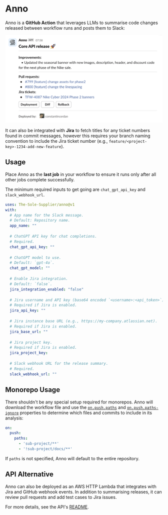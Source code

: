 # **Anno**
Anno is a **GitHub Action** that leverages LLMs to summarise code changes released between workflow runs and posts them to Slack:

<img src="docs/release_summary_example.png" alt="Release summary example" width="650">

It can also be integrated with **Jira** to fetch titles for any ticket numbers found in commit messages, however this requires your branch naming convention to include the Jira ticket number (e.g., `feature/<project-key>-1234-add-new-feature`).

## **Usage**

Place Anno as the **last job** in your workflow to ensure it runs only after all other jobs complete successfully.

The minimum required inputs to get going are `chat_gpt_api_key` and `slack_webhook_url`.

```yaml
uses: The-Sole-Supplier/anno@v1
with:
  # App name for the Slack message.
  # Default: Repository name.
  app_name: ""

  # ChatGPT API key for chat completions.
  # Required.
  chat_gpt_api_key: ""

  # ChatGPT model to use.
  # Default: `gpt-4o`.
  chat_gpt_model: ""

  # Enable Jira integration.
  # Default: `false`.
  jira_integration_enabled: "false"

  # Jira username and API key (base64 encoded `<username>:<api_token>`).
  # Required if Jira is enabled.
  jira_api_key: ""

  # Jira instance base URL (e.g., https://my-company.atlassian.net).
  # Required if Jira is enabled.
  jira_base_url: ""

  # Jira project key.
  # Required if Jira is enabled.
  jira_project_key:

  # Slack webhook URL for the release summary.
  # Required.
  slack_webhook_url: ""
```

## Monorepo Usage

There shouldn't be any special setup required for monorepos. Anno will download the workflow file and use the [`on.push.paths`](https://docs.github.com/en/actions/writing-workflows/workflow-syntax-for-github-actions#example-including-paths) and [`on.push.paths-ignore`](https://docs.github.com/en/actions/writing-workflows/workflow-syntax-for-github-actions#example-excluding-paths) properties to determine which files and commits to include in its analysis:

```yaml
on:
  push:
    paths:
      - 'sub-project/**'
      - '!sub-project/docs/**'
```

If `paths` is not specified, Anno will default to the entire repository.

## API Alternative

Anno can also be deployed as an AWS HTTP Lambda that integrates with Jira and GitHub webhook events. In addition to summarising releases, it can review pull requests and add test cases to Jira issues.

For more details, see the API's [README](api/README.md).
